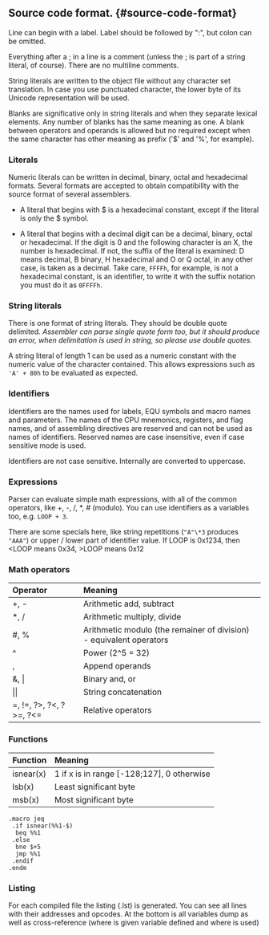 ## Source code format. {#source-code-format}

Line can begin with a label. Label should be followed by ":", but colon can be omitted.

Everything after a ; in a line is a comment \(unless the ; is part of a string literal, of course\). There are no multiline comments.

String literals are written to the object file without any character set translation. In case you use punctuated character, the lower byte of its Unicode representation will be used.

Blanks are significative only in string literals and when they separate lexical elements. Any number of blanks has the same meaning as one. A blank between operators and operands is allowed but no required except when the same character has other meaning as prefix \('$' and '%', for example\).

### Literals

Numeric literals can be written in decimal, binary, octal and hexadecimal formats. Several formats are accepted to obtain compatibility with the source format of several assemblers.

* A literal that begins with $ is a hexadecimal constant, except if the literal is only the $ symbol.

* A literal that begins with a decimal digit can be a decimal, binary, octal or hexadecimal. If the digit is 0 and the following character is an X, the number is hexadecimal. If not, the suffix of the literal is examined: D means decimal, B binary, H hexadecimal and O or Q octal, in any other case, is taken as a decimal. Take care, `FFFFh`, for example, is not a hexadecimal constant, is an identifier, to write it with the suffix notation you must do it as `0FFFFh`.

### String literals

There is one format of string literals. They should be double quote delimited. _Assembler can parse single quote form too, but it should produce an error, when delimitation is used in string, so please use double quotes._

A string literal of length 1 can be used as a numeric constant with the numeric value of the character contained. This allows expressions such as `'A' + 80h` to be evaluated as expected.

### Identifiers

Identifiers are the names used for labels, EQU symbols and macro names and parameters. The names of the CPU mnemonics, registers, and flag names, and of assembling directives are reserved and can not be used as names of identifiers. Reserved names are case insensitive, even if case sensitive mode is used.

Identifiers are not case sensitive. Internally are converted to uppercase.

### Expressions

Parser can evaluate simple math expressions, with all of the common operators, like +, -, /, \*, \# \(modulo\). You can use identifiers as a variables too, e.g. `LOOP + 3`.

There are some specials here, like string repetitions \(`"A"\*3` produces `"AAA"`\) or upper / lower part of identifier value. If LOOP is 0x1234, then &lt;LOOP means 0x34, &gt;LOOP means 0x12

### Math operators

| Operator | Meaning |
| :--- | :--- |
| +, - | Arithmetic add, subtract |
| \*, / | Arithmetic multiply, divide |
| \#, % | Arithmetic modulo \(the remainer of division\) - equivalent operators |
| ^ | Power \(2^5 = 32\) |
| , | Append operands |
| &, \| | Binary and, or |
| \|\| | String concatenation |
| =, !=, ?>, ?<, ?>=, ?<= | Relative operators |

### Functions

| Function | Meaning |
| :--- | :--- |
| isnear(x) | 1 if x is in range [-128;127], 0 otherwise 
| lsb(x) | Least significant byte
| msb(x) | Most significant byte

```
.macro jeq
 .if isnear(%%1-$)
  beq %%1
 .else
  bne $+5
  jmp %%1
 .endif
.endm
```



### Listing

For each compiled file the listing \(.lst\) is generated. You can see all lines with their addresses and opcodes. At the bottom is all variables dump as well as cross-reference \(where is given variable defined and where is used\)

